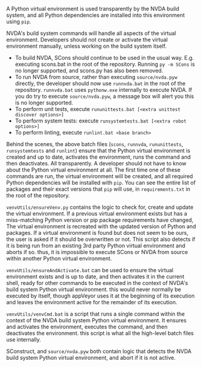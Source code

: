 A Python virtual environment is used transparently by the NVDA build system, and all Python dependencies are installed into this environment using `pip`.

NVDA's build system commands will handle all aspects of the virtual environment.
Developers should not create or activate the virtual environment manually, unless working on the build system itself.

* To build NVDA, SCons should continue to be used in the usual way. E.g. executing scons.bat in the root of the repository. Running `py -m SCons`  is no longer supported, and scons.py has also been removed. 
* To run NVDA from source, rather than executing `source/nvda.pyw` directly, the developer should now use `runnvda.bat` in the root of the repository. `runnvda.bat` uses `pythonw.exe` internally to execute NVDA. If you do try to execute `source/nvda.pyw`, a message box will alert you this is no longer supported.
* To perform unit tests, execute `rununittests.bat [<extra unittest discover options>]`
* To perform system tests: execute `runsystemtests.bat [<extra robot options>]`
* To perform linting, execute `runlint.bat <base branch>`

Behind the scenes, the above batch files (`scons`, `runnvda`, `rununittests`, `runsystemtests` and `runlint`) ensure that the Python virtual environment is created and up to date, activates the environment, runs the command and then deactivates. All transparently. A developer should not have to know about the Python virtual environment at all.
The first time one of these commands are run, the virtual environment will be created, and all required Python dependencies will be installed with `pip`. You can see the entire list of packages and their exact versions that `pip` will use, in `requirements.txt` in the root of the repository.

`venvUtils/ensureVenv.py` contains the logic to check for, create and update the virtual environment.
If a previous virtual environment exists but has a miss-matching Python version or pip package requirements have changed, The virtual environment is recreated with the updated version of Python and packages.
If a virtual environment is found but does not seem to be ours, the user is asked if it should be overwritten or not.
This script also detects if it is being run from an existing 3rd party Python virtual environment and aborts if so. thus, it is impossible to execute SCons or NVDA from source within another Python virtual environment.

`venvUtils/ensureAndActivate.bat` can be used to ensure the virtual environment exists and is up to date, and then activates it in the current shell, ready for other commands to be executed in the context of NVDA's build system Python virtual environment. this would never normally be executed by itself, though appVeyor uses it at the beginning of its execution and leaves the environment active for the remainder of its execution.

`venvUtils/venvCmd.bat` is a script that runs a single command within the context of the NVDA build system Python virtual environment. It ensures and activates the environment, executes the command, and then deactivates the environment. this script is what all the high-level batch files use internally. 

SConstruct, and `source/nvda.pyw` both contain logic that detects the NVDA build system Python virtual environment, and abort if it is not active.
